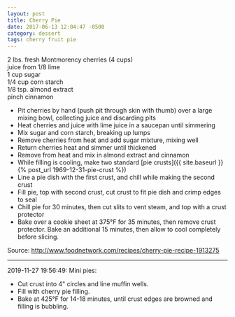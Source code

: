 ```yaml
---
layout: post
title: Cherry Pie
date: 2017-06-13 12:04:47 -0500
category: dessert
tags: cherry fruit pie
---
```

2 lbs. fresh Montmorency cherries (4 cups)  
juice from 1/8 lime  
1 cup sugar  
1/4 cup corn starch  
1/8 tsp. almond extract  
pinch cinnamon  
<ul>
 	<li>Pit cherries by hand (push pit through skin with thumb) over a large mixing bowl, collecting juice and discarding pits</li>
 	<li>Heat cherries and juice with lime juice in a saucepan until simmering</li>
 	<li>Mix sugar and corn starch, breaking up lumps</li>
 	<li>Remove cherries from heat and add sugar mixture, mixing well</li>
 	<li>Return cherries heat and simmer until thickened</li>
 	<li>Remove from heat and mix in almond extract and cinnamon</li>
 	<li>While filling is cooling, make two standard [pie crusts]({{ site.baseurl }}{% post_url 1969-12-31-pie-crust %})</li>
 	<li>Line a pie dish with the first crust, and chill while making the second crust</li>
 	<li>Fill pie, top with second crust, cut crust to fit pie dish and crimp edges to seal</li>
 	<li>Chill pie for 30 minutes, then cut slits to vent steam, and top with a crust protector</li>
 	<li>Bake over a cookie sheet at 375°F for 35 minutes, then remove crust protector. Bake an additional 15 minutes, then allow to cool completely before slicing.</li>
</ul>
Source: <a href="http://www.foodnetwork.com/recipes/cherry-pie-recipe-1913275">http://www.foodnetwork.com/recipes/cherry-pie-recipe-1913275</a>

---

2019-11-27 19:56:49: Mini pies:
* Cut crust into 4" circles and line muffin wells.
* Fill with cherry pie filling.
* Bake at 425°F for 14-18 minutes, until crust edges are browned and filling is bubbling.

